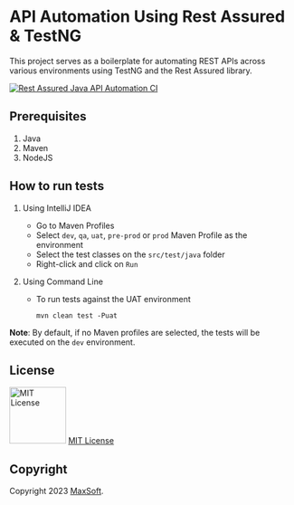 # API Automation Using Rest Assured & TestNG

This project serves as a boilerplate for automating REST APIs across various environments using TestNG and the Rest Assured library.

[![Rest Assured Java API Automation CI](https://github.com/osandadeshan/selenium-java-web-automation-demo/actions/workflows/selenium-java-ci.yml/badge.svg?branch=master)](https://github.com/osandadeshan/selenium-java-web-automation-demo/actions/workflows/selenium-java-ci.yml)

## Prerequisites
1. Java
2. Maven
3. NodeJS

## How to run tests
1. Using IntelliJ IDEA
    * Go to Maven Profiles
    * Select `dev`, `qa`, `uat`, `pre-prod` or `prod` Maven Profile as the environment
    * Select the test classes on the `src/test/java` folder
    * Right-click and click on `Run`


2. Using Command Line
    * To run tests against the UAT environment

      `mvn clean test -Puat`

**Note**: By default, if no Maven profiles are selected, the tests will be executed on the `dev` environment.

## License
<img src="https://upload.wikimedia.org/wikipedia/commons/thumb/0/0b/License_icon-mit-2.svg/2000px-License_icon-mit-2.svg.png" alt="MIT License" width="100" height="100"/> [MIT License](https://opensource.org/licenses/MIT)

## Copyright
Copyright 2023 [MaxSoft](https://maxsoftlk.github.io/).